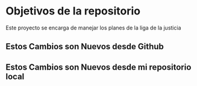 # Objetivos de la repositorio

Este proyecto se encarga de manejar los planes de la liga de la justicia

## Estos Cambios son Nuevos desde Github
## Estos Cambios son Nuevos desde mi repositorio local
